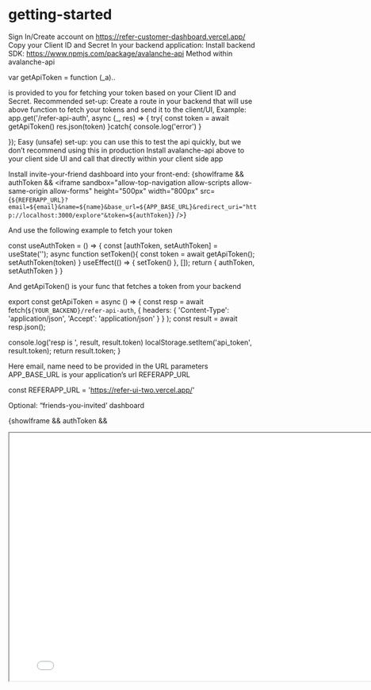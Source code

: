 # getting-started
Sign In/Create account 
on https://refer-customer-dashboard.vercel.app/
Copy your Client ID and Secret
In your backend application:
Install backend SDK: https://www.npmjs.com/package/avalanche-api
Method within avalanche-api 


var getApiToken = function (_a)..
   
  
is provided to you for fetching your token based on your Client ID and Secret. 
Recommended set-up:
Create a route in your backend that will use above function to fetch your tokens and send it to the client/UI,
Example:
app.get('/refer-api-auth', async (_, res) => {
 try{
   const token = await getApiToken()
   res.json(token)
 }catch{
   console.log('error')
 }
 
});
Easy (unsafe) set-up: you can use this to test the api quickly, but we don’t recommend using this in production
Install avalanche-api above to your client side UI and call that directly within your client side app

Install invite-your-friend dashboard into your front-end:
{showIframe && authToken &&
         <iframe
         sandbox="allow-top-navigation allow-scripts allow-same-origin allow-forms"
         height="500px"
         width="800px"
         src={`${REFERAPP_URL}?email=${email}&name=${name}&base_url=${APP_BASE_URL}&redirect_uri="http://localhost:3000/explore"&token=${authToken}`} />}



And use the following example to fetch your token


const useAuthToken = () => {
 const [authToken, setAuthToken] = useState('');
 async function setToken(){
   const token = await getApiToken();
   setAuthToken(token)
 }
 useEffect(() => {
   setToken()
 }, []);
 return {
   authToken,
   setAuthToken
 }
}
 










And getApiToken() is your func that fetches a token from your backend
 
export const getApiToken = async () => {
 const resp = await fetch(`${YOUR_BACKEND}/refer-api-auth`, {
   headers: {
     'Content-Type': 'application/json',
     'Accept': 'application/json'
       }
   }
 );
 const result = await resp.json();
 
 console.log('resp is ', result, result.token)
 localStorage.setItem('api_token', result.token);
 return result.token;
 }
 

Here email, name need to be provided in the URL parameters
APP_BASE_URL is your application’s url
REFERAPP_URL


const REFERAPP_URL = 'https://refer-ui-two.vercel.app/'
 
Optional: “friends-you-invited’ dashboard
 
{showIframe && authToken &&
 <iframe
 sandbox="allow-top-navigation allow-scripts allow-same-origin allow-forms"
 height="500px"
 width="800px"
 src={`${REFERAPP_URL}/referrals?email=${email}&token=${authToken}`} />}
 
 	
REFERAPP_URL is as before, and method for retrieving authToken is as is before
Tracking

Install front-end SDK
https://www.npmjs.com/package/avalanche-browser

In your index.html on your front-end (landing page)
if(ref_code){
       document.cookie = `refAPI_ref_code=${ref_code}`;
     }

-we need this to grab their referral code, in case user leaves the site and comes back later foro registration

Sign up track
Wherever your sign up, inside of your sign up function call
 
 
     const token = await getApiToken();
    
     signUpMyAppSdk({ email, authReferApiToken: token });
 
    

where signUpMyAppSdk comes from 
https://www.npmjs.com/package/avalanche-browser
And getApiToken() is a method we’ve already defined in the previous section when we were making our iframes

Premium event track
You can designate any event as your referral reward milestone - wherever it happens, drop the following function inside or right after. Token is your JWT token - 

    
     const authReferApiToken = await getApiToken();
     const result = await premiumEventMyAppSdkV2({ authReferApiToken,email });
    




You are done!
Next - test the referral flow.

NOTE 1: emails will come through from my email account, but any email you provide can be substituted in

NOTE 2: you can access all of customers that have been referred to your app, and all of their referrers by creating a get request to the following end point:

salty-reef-38656.herokuapp.com/events/all_referred_users

And provided a query parameter clientId that you got after sign up in the first section.


